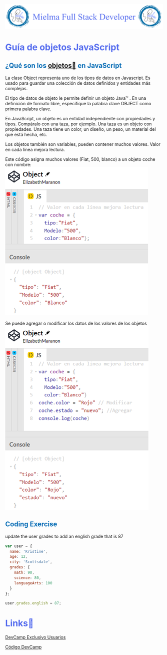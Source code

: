 ![Logo Mielma](Logo/Logo_Encabezado.png)

# <b><font color="#556CEE">Guía de objetos JavaScript</font></b>

## <b><font color="#006cb5">¿Qué son los [objetos🔗](https://www.w3schools.com/js/js_objects.asp) en JavaScript</font></b>
La clase Object representa uno de los tipos de datos en Javascript. Es usado para guardar una colección de datos definidos y entidades más complejas.

El tipo de datos de objeto le permite definir un objeto Java™ . En una definición de formato libre, especifique la palabra clave OBJECT como primera palabra clave.

En JavaScript, un objeto es un entidad independiente con propiedades y tipos. Compáralo con una taza, por ejemplo. Una taza es un objeto con propiedades. Una taza tiene un color, un diseño, un peso, un material del que está hecha, etc.

Los objetos también son variables, pueden contener muchos valores. 
Valor en cada línea mejora lectura.

Este código asigna muchos valores (Fiat, 500, blanco) a un objeto coche con nombre:
![Codepen Object](image/Codepen_Object.png)

Se puede agregar o modificar los datos de los valores de los objetos
![Codepen Object agregar](image/Codepen_Object_agregar.png)

## <b><font color="#006cb5">Coding Exercise</font></b>
update the user grades to add an english grade that is 87
``` js
var user = {
  name: 'Kristine',
  age: 12,
  city: 'Scottsdale',
  grades: {
    math: 90,
    science: 80,
    languageArts: 100
  }
};
```
```js
user.grades.english = 87;
``` 

# <b><font color="#556CEE">Links🔗</font></b>

[DevCamp Exclusivo Usuarios](https://basque.devcamp.com/pt-full-stack-development-javascript-python-react/guide/guide-javascript-objects)  

[Código DevCamp](https://github.com/rails-camp/javascript-programming/blob/master/section_b_10_objects.js)

<!-- [Código Mielma]() -->